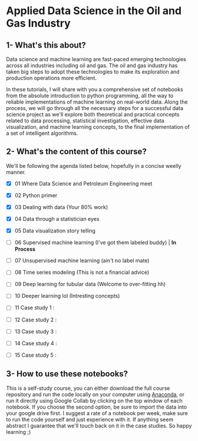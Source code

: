# Applied Data Science in the Oil and Gas Industry

## 1- What's this about?
Data science and machine learning are fast-paced emerging technologies across all industries including oil and gas. The oil and gas industry has taken big steps to adopt these technologies to make its exploration and production operations more efficient.

In these tutorials, I will share with you a comprehensive set of notebooks from the absolute introduction to python programming, all the way to reliable implementations of machine learning on real-world data. Along the process, we will go through all the necessary steps for a successful data science project as we'll explore both theoretical and practical concepts related to data processing, statistical investigation, effective data visualization, and machine learning concepts, to the final implementation of a set of intelligent algorithms.


## 2- What's the content of this course?
We'll be following the agenda listed below, hopefully in a concise weelly manner.

- [x] 01 Where Data Science and Petroleum Engineering meet
- [x] 02 Python primer
- [x] 03 Dealing with data (Your 80% work)
- [x] 04 Data through a statistician eyes
- [x] 05 Data visualization story telling
- [ ] 06 Supervised machine learning (I've got them labeled buddy) | **In Process**
- [ ] 07 Unsupervised machine learning (ain't no label mate)
- [ ] 08 Time series modeling (This is not a financial advice)
- [ ] 09 Deep learning for tubular data (Welcome to over-fitting hh)
- [ ] 10 Deeper learning lol (Intresting concepts)
- [ ] 11 Case study 1 : 
- [ ] 12 Case study 2 :
- [ ] 13 Case study 3 :
- [ ] 14 Case study 4 :
- [ ] 15 Case study 5 :


## 3- How to use these notebooks?
This is a self-study course, you can either download the full course repository and run the code locally on your computer using [Anaconda](https://www.anaconda.com/), or run it directly using Google Collab by clicking on the top window of each notebook. If you choose the second option, be sure to import the data into your google drive first.
I suggest a rate of a notebook per week, make sure to run the code yourself and just experience with it. If anything seem abstract I guarantee that we'll touch back on it in the case studies. So happy learning ;)
